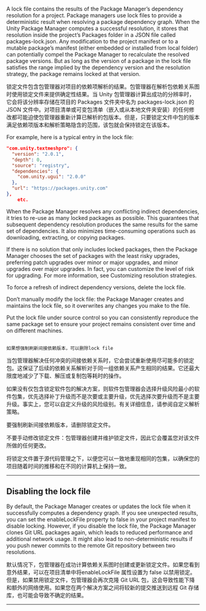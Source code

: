 
A lock file contains the results of the Package Manager’s dependency resolution for a project. Package managers use lock files to provide a deterministic result when resolving a package dependency graph. When the Unity Package Manager computes a successful resolution, it stores that resolution inside the project’s Packages folder in a JSON file called packages-lock.json. Any modification to the project manifest or to a mutable
 package’s manifest (either embedded or installed from local folder) can potentially compel the Package Manager to recalculate the resolved package versions. But as long as the version of a package in the lock file satisfies the range implied by the dependency version and the resolution strategy, the package remains locked at that version.

锁定文件包含包管理器对项目的依赖项解析的结果。包管理器在解析包依赖关系图时使用锁定文件来提供确定性结果。当 Unity 包管理器计算出成功的分辨率时，它会将该分辨率存储在项目的 Packages 文件夹中名为 packages-lock.json 的 JSON 文件中。对项目清单或可变包清单（嵌入或从本地文件夹安装）的任何修改都可能迫使包管理器重新计算已解析的包版本。但是，只要锁定文件中包的版本满足依赖项版本和解析策略隐含的范围，该包就会保持锁定在该版本。

For example, here is a typical entry in the lock file:

```json
"com.unity.textmeshpro": {
  "version": "2.0.1",
  "depth": 0,
  "source": "registry",
  "dependencies": {
    "com.unity.ugui": "2.0.0"
  },
  "url": "https://packages.unity.com"
},
    etc.
```

When the Package Manager resolves any conflicting indirect dependencies, it tries to re-use as many locked packages as possible. This guarantees that subsequent dependency resolution produces the same results for the same set of dependencies. It also minimizes time-consuming operations such as downloading, extracting, or copying packages.

If there is no solution that only includes locked packages, then the Package Manager chooses the set of packages with the least risky upgrades, preferring patch upgrades over minor or major upgrades, and minor upgrades over major upgrades. In fact, you can customize the level of risk for upgrading. For more information, see Customizing resolution strategies.

To force a refresh of indirect dependency versions, delete the lock file.

Don’t manually modify the lock file: the Package Manager creates and maintains the lock file, so it overwrites any changes you make to the file.

Put the lock file under source control so you can consistently reproduce the same package set to ensure your project remains consistent over time and on different machines.

```ad-note

如果想强制刷新间接依赖版本，可以删除lock file

```

当包管理器解决任何冲突的间接依赖关系时，它会尝试重新使用尽可能多的锁定包。这保证了后续的依赖关系解析对于同一组依赖关系产生相同的结果。它还最大限度地减少了下载、解压或复制包等耗时的操作。

如果没有仅包含锁定软件包的解决方案，则软件包管理器会选择升级风险最小的软件包集，优先选择补丁升级而不是次要或主要升级，优先选择次要升级而不是主要升级。事实上，您可以自定义升级的风险级别。有关详细信息，请参阅自定义解析策略。

要强制刷新间接依赖版本，请删除锁定文件。

不要手动修改锁定文件：包管理器创建并维护锁定文件，因此它会覆盖您对该文件所做的任何更改。

将锁定文件置于源代码管理之下，以便您可以一致地重现相同的包集，以确保您的项目随着时间的推移和在不同的计算机上保持一致。

---


## Disabling the lock file

By default, the Package Manager creates or updates the lock file when it successfully computes a dependency graph. If you see unexpected results, you can set the enableLockFile property to false in your project manifest to disable locking. However, if you disable the lock file, the Package Manager clones Git URL packages again, which leads to reduced performance and additional network usage. It might also lead to non-deterministic results if you push newer commits to the remote Git repository between two resolutions.

默认情况下，包管理器在成功计算依赖关系图时创建或更新锁定文件。如果您看到意外结果，可以在项目清单中将enableLockFile 属性设置为 false 以禁用锁定。但是，如果禁用锁定文件，包管理器会再次克隆 Git URL 包，这会导致性能下降和额外的网络使用。如果您在两个解决方案之间将较新的提交推送到远程 Git 存储库，也可能会导致不确定的结果。

---